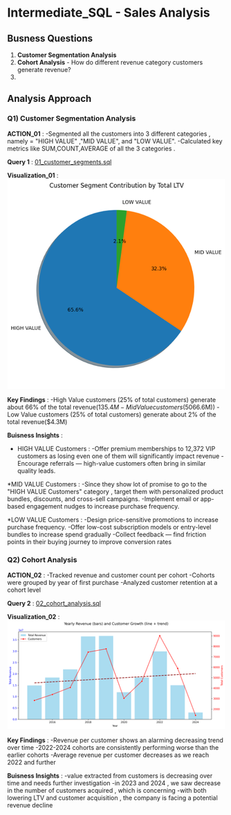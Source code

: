 # Intermediate_SQL - Sales Analysis

## Busness Questions

1. **Customer Segmentation Analysis**
2. **Cohort Analysis** - How do different revenue category customers generate revenue?
3.

## Analysis Approach

### Q1) Customer Segmentation Analysis

**ACTION_01** :
-Segmented all the customers into 3 different categories , namely = "HIGH VALUE" ,"MID VALUE", and "LOW VALUE".
-Calculated key metrics like SUM,COUNT,AVERAGE of all the 3 categories .

**Query 1** : [01_customer_segments.sql](SQL_Intermediate_Visualizations\images\01_customer_segmentation.png)

**Visualization_01** : ![01_Customer_Segmentation](/SQL_Intermediate_Visualizations/images/01_customer_segmentation.png)

**Key Findings** :
-High Value customers (25% of total customers) generate about 66% of the total revenue($135.4M
-Mid Value customers (50% of total customers) generate about 32% of the total revenue($66.6M))
-Low Value customers (25% of total customers) generate about 2% of the total revenue($4.3M)

**Buisness Insights** :

- HIGH VALUE Customers :
  -Offer premium memberships to 12,372 VIP customers as losing even one of them will significantly impact revenue
  -Encourage referrals — high-value customers often bring in similar quality leads.

\*MID VALUE Customers :
-Since they show lot of promise to go to the "HIGH VALUE Customers" category , target them with personalized product bundles, discounts, and cross-sell campaigns.
-Implement email or app-based engagement nudges to increase purchase frequency.

\*LOW VALUE Customers :
-Design price-sensitive promotions to increase purchase frequency.
-Offer low-cost subscription models or entry-level bundles to increase spend gradually
-Collect feedback — find friction points in their buying journey to improve conversion rates

### Q2) Cohort Analysis

**ACTION_02** :
-Tracked revenue and customer count per cohort
-Cohorts were grouped by year of first purchase
-Analyzed customer retention at a cohort level

**Query 2** : [02_cohort_analysis.sql](2_cohort_analysis.sql)

**Visualization_02** : ![02_Cohort Analysis](/SQL_Intermediate_Visualizations/images/2_cohort_analysis.png)

**Key Findings** :
-Revenue per customer shows an alarming decreasing trend over time
-2022-2024 cohorts are consistently performing worse than the earlier cohorts
-Average revenue per customer decreases as we reach 2022 and further

**Buisness Insights** :
-value extracted from customers is decreasing over time and needs further investigation
-in 2023 and 2024 , we saw decrease in the number of customers acquired , which is concerning
-with both lowering LTV and customer acquisition , the company is facing a potential revenue decline
